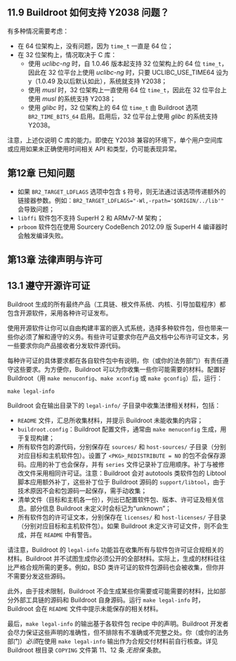 ## 11.9 Buildroot 如何支持 Y2038 问题？

有多种情况需要考虑：

- 在 64 位架构上，没有问题，因为 `time_t` 一直是 64 位；
- 在 32 位架构上，情况取决于 C 库：
  - 使用 *uclibc-ng* 时，自 1.0.46 版本起支持 32 位架构上的 64 位 `time_t`，因此在 32 位平台上使用 *uclibc-ng* 时，只要 UCLIBC_USE_TIME64 设为 y（1.0.49 及以后默认如此），系统就支持 Y2038；
  - 使用 *musl* 时，32 位架构上一直使用 64 位 `time_t`，因此在 32 位平台上使用 *musl* 的系统支持 Y2038；
  - 使用 *glibc* 时，32 位架构上的 64 位 `time_t` 由 Buildroot 选项 `BR2_TIME_BITS_64` 启用。启用后，32 位平台上使用 *glibc* 的系统支持 Y2038。

注意，上述仅说明 C 库的能力。即使在 Y2038 兼容的环境下，单个用户空间库或应用如果未正确使用时间相关 API 和类型，仍可能表现异常。

## 第12章 已知问题

- 如果 `BR2_TARGET_LDFLAGS` 选项中包含 `$` 符号，则无法通过该选项传递额外的链接器参数。例如：`BR2_TARGET_LDFLAGS="-Wl,-rpath='$ORIGIN/../lib'"` 会导致问题；
- `libffi` 软件包不支持 SuperH 2 和 ARMv7-M 架构；
- `prboom` 软件包在使用 Sourcery CodeBench 2012.09 版 SuperH 4 编译器时会触发编译失败。

## 第13章 法律声明与许可

## 13.1 遵守开源许可证

Buildroot 生成的所有最终产品（工具链、根文件系统、内核、引导加载程序）都包含开源软件，采用各种许可证发布。

使用开源软件让你可以自由构建丰富的嵌入式系统，选择多种软件包，但也带来一些你必须了解和遵守的义务。有些许可证要求你在产品文档中公布许可证文本，另一些要求你向产品接收者分发软件源代码。

每种许可证的具体要求都在各自软件包中有说明，你（或你的法务部门）有责任遵守这些要求。为方便你，Buildroot 可以为你收集一些你可能需要的材料。配置好 Buildroot（用 `make menuconfig`、`make xconfig` 或 `make gconfig`）后，运行：

```
make legal-info
```

Buildroot 会在输出目录下的 `legal-info/` 子目录中收集法律相关材料，包括：

- `README` 文件，汇总所收集材料，并提示 Buildroot 未能收集的内容；
- `buildroot.config`：Buildroot 配置文件，通常由 `make menuconfig` 生成，用于复现构建；
- 所有软件包的源代码，分别保存在 `sources/` 和 `host-sources/` 子目录（分别对应目标和主机软件包）。设置了 `<PKG>_REDISTRIBUTE = NO` 的包不会保存源码。应用的补丁也会保存，并有 `series` 文件记录补丁应用顺序。补丁与被修改文件采用相同许可证。注意：Buildroot 会对 autotools 类软件包的 Libtool 脚本应用额外补丁，这些补丁位于 Buildroot 源码的 `support/libtool`，由于技术原因不会和包源码一起保存，需手动收集；
- 清单文件（目标和主机各一份），列出已配置软件包、版本、许可证及相关信息。部分信息 Buildroot 未定义时会标记为“unknown”；
- 所有软件包的许可证文本，分别保存在 `licenses/` 和 `host-licenses/` 子目录（分别对应目标和主机软件包）。如果 Buildroot 未定义许可证文件，则不会生成，并在 `README` 中有警告。

请注意，Buildroot 的 `legal-info` 功能旨在收集所有与软件包许可证合规相关的材料。Buildroot 并不试图生成你必须公开的全部材料。实际上，生成的材料往往比严格合规所需的更多。例如，BSD 类许可证的软件包源码也会被收集，但你并不需要分发这些源码。

此外，由于技术限制，Buildroot 不会生成某些你需要或可能需要的材料，比如部分外部工具链的源码和 Buildroot 自身源码。运行 `make legal-info` 时，Buildroot 会在 `README` 文件中提示未能保存的相关材料。

最后，`make legal-info` 的输出基于各软件包 recipe 中的声明。Buildroot 开发者会尽力保证这些声明的准确性，但不排除有不准确或不完整之处。你（或你的法务部门）*必须*在使用 `make legal-info` 输出作为合规交付材料前自行核查。详见 Buildroot 根目录 `COPYING` 文件第 11、12 条 *无担保* 条款。
